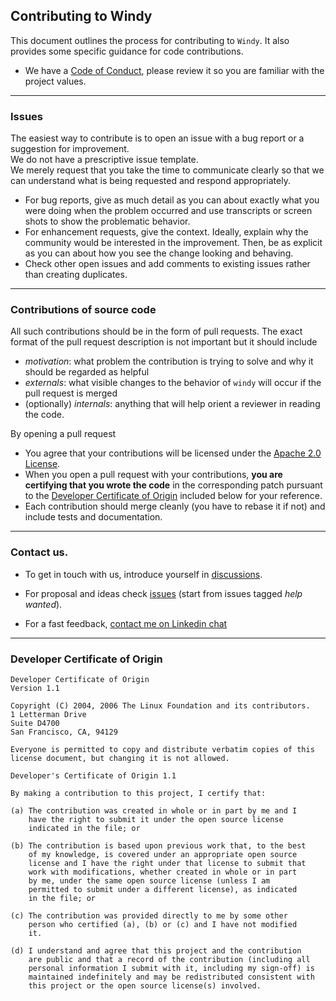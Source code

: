 ## Contributing to Windy

This document outlines the process for contributing to `Windy`.
It also provides some specific guidance for code contributions.

- We have a [Code of Conduct](CODE_OF_CONDUCT.md), please review it so you are familiar with the project values.

---

### Issues

The easiest way to contribute is to open an issue with a bug report or a suggestion for improvement.  
We do not have a prescriptive issue template.  
We merely request that you take the time to communicate clearly so that we can understand what is being requested and respond appropriately.

- For bug reports, give as much detail as you can about exactly what you were doing when the problem occurred and use transcripts or screen shots to show the problematic behavior.
- For enhancement requests, give the context. Ideally, explain why the community would be interested in the improvement. Then, be as explicit as you can about how you see the change looking and behaving.
- Check other open issues and add comments to existing issues rather than creating duplicates.

---

### Contributions of source code

All such contributions should be in the form of pull requests. The exact format of the pull request description is not important but it should include

- _motivation_: what problem the contribution is trying to solve and why it should be regarded as helpful
- _externals_: what visible changes to the behavior of `windy` will occur if the pull request is merged
- (optionally) _internals_: anything that will help orient a reviewer in reading the code.

By opening a pull request

- You agree that your contributions will be licensed under the [Apache 2.0 License](LICENSE).
- When you open a pull request with your contributions, **you are certifying that you wrote the code** in the corresponding patch pursuant to the [Developer Certificate of Origin](#developer-certificate-of-origin) included below for your reference.
- Each contribution should merge cleanly (you have to rebase it if not) and include tests and documentation.

---

### Contact us.

- To get in touch with us, introduce yourself in [discussions](https://github.com/webeetle/windy/discussions).

- For proposal and ideas check [issues](https://github.com/webeetle/windy/issues) (start from issues tagged _help wanted_).

- For a fast feedback, [contact me on Linkedin chat](https://www.linkedin.com/in/riccardo-tartaglia)

---

### Developer Certificate of Origin

```
Developer Certificate of Origin
Version 1.1

Copyright (C) 2004, 2006 The Linux Foundation and its contributors.
1 Letterman Drive
Suite D4700
San Francisco, CA, 94129

Everyone is permitted to copy and distribute verbatim copies of this
license document, but changing it is not allowed.

Developer's Certificate of Origin 1.1

By making a contribution to this project, I certify that:

(a) The contribution was created in whole or in part by me and I
    have the right to submit it under the open source license
    indicated in the file; or

(b) The contribution is based upon previous work that, to the best
    of my knowledge, is covered under an appropriate open source
    license and I have the right under that license to submit that
    work with modifications, whether created in whole or in part
    by me, under the same open source license (unless I am
    permitted to submit under a different license), as indicated
    in the file; or

(c) The contribution was provided directly to me by some other
    person who certified (a), (b) or (c) and I have not modified
    it.

(d) I understand and agree that this project and the contribution
    are public and that a record of the contribution (including all
    personal information I submit with it, including my sign-off) is
    maintained indefinitely and may be redistributed consistent with
    this project or the open source license(s) involved.
```
